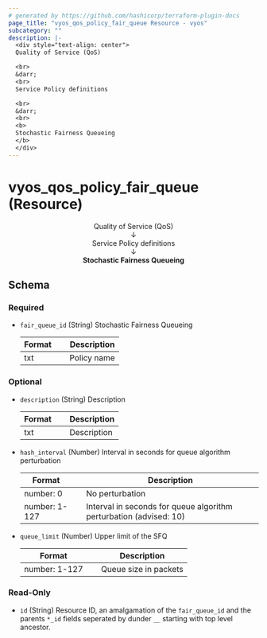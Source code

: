 ```yaml
---
# generated by https://github.com/hashicorp/terraform-plugin-docs
page_title: "vyos_qos_policy_fair_queue Resource - vyos"
subcategory: ""
description: |-
  <div style="text-align: center">
  Quality of Service (QoS)

  <br>
  &darr;
  <br>
  Service Policy definitions

  <br>
  &darr;
  <br>
  <b>
  Stochastic Fairness Queueing
  </b>
  </div>
---
```


# vyos_qos_policy_fair_queue (Resource)

<div style="text-align: center">
Quality of Service (QoS)

<br>
&darr;
<br>
Service Policy definitions

<br>
&darr;
<br>
<b>
Stochastic Fairness Queueing
</b>
</div>



<!-- schema generated by tfplugindocs -->
## Schema

### Required

- `fair_queue_id` (String) Stochastic Fairness Queueing

    |  Format &emsp; | Description  |
    |----------|---------------|
    |  txt  &emsp; |  Policy name  |

### Optional

- `description` (String) Description

    |  Format &emsp; | Description  |
    |----------|---------------|
    |  txt  &emsp; |  Description  |
- `hash_interval` (Number) Interval in seconds for queue algorithm perturbation

    |  Format &emsp; | Description  |
    |----------|---------------|
    |  number: 0  &emsp; |  No perturbation  |
    |  number: 1-127  &emsp; |  Interval in seconds for queue algorithm perturbation (advised: 10)  |
- `queue_limit` (Number) Upper limit of the SFQ

    |  Format &emsp; | Description  |
    |----------|---------------|
    |  number: 1-127  &emsp; |  Queue size in packets  |

### Read-Only

- `id` (String) Resource ID, an amalgamation of the `fair_queue_id` and the parents `*_id` fields seperated by dunder `__` starting with top level ancestor.
